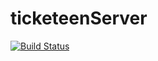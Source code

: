 # ticketeenServer

[![Build Status](https://travis-ci.org/SvichkarevAnatoly/ticketeenServer.svg?branch=master)](https://travis-ci.org/SvichkarevAnatoly/ticketeenServer)